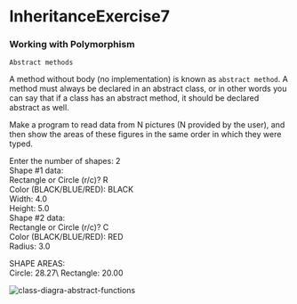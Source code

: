 # InheritanceExercise7

### Working with Polymorphism 

`Abstract methods`

A method without body (no implementation) is known as `abstract method`. A method must always be declared in an abstract class, or in other words you can say that if a class has an abstract method, it should be declared abstract as well.


Make a program to read data from N pictures (N provided by the user), and then show the areas of these figures in the same order in which they were typed.

Enter the number of shapes: 2\
Shape #1 data:\
Rectangle or Circle (r/c)? R\
Color (BLACK/BLUE/RED): BLACK\
Width: 4.0\
Height: 5.0\
Shape #2 data:\
Rectangle or Circle (r/c)? C\
Color (BLACK/BLUE/RED): RED\
Radius: 3.0

SHAPE AREAS:\
Circle: 28.27\ 
Rectangle: 20.00



![class-diagra-abstract-functions](https://user-images.githubusercontent.com/22635013/130622677-c7cc3577-096f-4b7a-b057-67c6bfe586d7.png)

